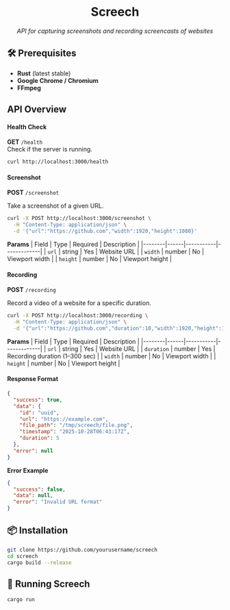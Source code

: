 <h1 align="center">Screech</h1>

<p align="center"><em>API for capturing screenshots and recording screencasts of websites</em></p>


## 🛠️ Prerequisites

- **Rust** (latest stable)
- **Google Chrome / Chromium**
- **FFmpeg**

## API Overview

#### Health Check

**GET** `/health`  
Check if the server is running.

```bash
curl http://localhost:3000/health
```

#### Screenshot

**POST** `/screenshot`

Take a screenshot of a given URL.

```bash
curl -X POST http://localhost:3000/screenshot \
  -H "Content-Type: application/json" \
  -d '{"url":"https://github.com","width":1920,"height":1080}'
```

**Params**
| Field | Type | Required | Description |
|--------|------|-----------|-------------|
| `url` | string | Yes | Website URL |
| `width` | number | No | Viewport width |
| `height` | number | No | Viewport height |


#### Recording

**POST** `/recording`

Record a video of a website for a specific duration.

```bash
curl -X POST http://localhost:3000/recording \
  -H "Content-Type: application/json" \
  -d '{"url":"https://github.com","duration":10,"width":1920,"height":1080}'
```

**Params**
| Field | Type | Required | Description |
|--------|------|-----------|-------------|
| `url` | string | Yes | Website URL |
| `duration` | number | Yes | Recording duration (1–300 sec) |
| `width` | number | No | Viewport width |
| `height` | number | No | Viewport height |


#### Response Format

```json
{
  "success": true,
  "data": {
    "id": "uuid",
    "url": "https://example.com",
    "file_path": "/tmp/screech/file.png",
    "timestamp": "2025-10-28T06:43:17Z",
    "duration": 5
  },
  "error": null
}
```

**Error Example**

```json
{
  "success": false,
  "data": null,
  "error": "Invalid URL format"
}
```

## 📦 Installation

```bash
git clone https://github.com/yourusername/screech
cd screech
cargo build --release
```

## 🚀 Running Screech
```
cargo run
```

